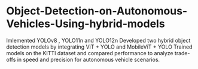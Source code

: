# Object-Detection-on-Autonomous-Vehicles-Using-hybrid-models
Imlemented YOLOv8 , YOLO11n and YOLO12n 
Developed two hybrid object detection models by integrating ViT + YOLO and MobileViT +  YOLO
Trained models on the KITTI dataset and compared performance to analyze trade-offs in speed and precision for autonomous vehicle scenarios.
